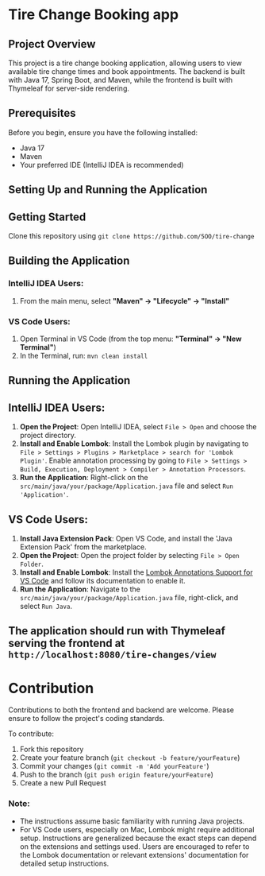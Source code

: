 # Tire Change Booking app

## Project Overview

This project is a tire change booking application, allowing users to view available tire change times and book appointments. The backend is built with Java 17, Spring Boot, and Maven, while the frontend is built with Thymeleaf for server-side rendering.

## Prerequisites

Before you begin, ensure you have the following installed:
- Java 17
- Maven
- Your preferred IDE (IntelliJ IDEA is recommended)

## Setting Up and Running the Application
## Getting Started

Clone this repository using `git clone https://github.com/5OO/tire-change`


## Building the Application

### IntelliJ IDEA Users:
1. From the main menu, select **"Maven" -> "Lifecycle" -> "Install"**

### VS Code Users:
1. Open Terminal in VS Code (from the top menu: **"Terminal" -> "New Terminal"**)
2. In the Terminal, run: `mvn clean install`

## Running the Application

## IntelliJ IDEA Users:
1. **Open the Project**: Open IntelliJ IDEA, select `File > Open` and choose the project directory.
2. **Install and Enable Lombok**: Install the Lombok plugin by navigating to `File > Settings > Plugins > Marketplace > search for 'Lombok Plugin'`. Enable annotation processing by going to `File > Settings > Build, Execution, Deployment > Compiler > Annotation Processors`.
3. **Run the Application**: Right-click on the `src/main/java/your/package/Application.java` file and select `Run 'Application'`.

## VS Code Users:
1. **Install Java Extension Pack**: Open VS Code, and install the 'Java Extension Pack' from the marketplace.
2. **Open the Project**: Open the project folder by selecting `File > Open Folder`.
3. **Install and Enable Lombok**: Install the [Lombok Annotations Support for VS Code](https://marketplace.visualstudio.com/items?itemName=GabrielBB.vscode-lombok) and follow its documentation to enable it.
4. **Run the Application**: Navigate to the `src/main/java/your/package/Application.java` file, right-click, and select `Run Java`.
##  ##

## The application should run with Thymeleaf **serving the frontend at** `http://localhost:8080/tire-changes/view` ##


# Contribution

Contributions to both the frontend and backend are welcome. Please ensure to follow the project's coding standards.

To contribute:
1. Fork this repository
2. Create your feature branch (`git checkout -b feature/yourFeature`)
3. Commit your changes (`git commit -m 'Add yourFeature'`)
4. Push to the branch (`git push origin feature/yourFeature`)
5. Create a new Pull Request

### Note:

- The instructions assume basic familiarity with running Java projects.
- For VS Code users, especially on Mac, Lombok might require additional setup. Instructions are generalized because the exact steps can depend on the extensions and settings used. Users are encouraged to refer to the Lombok documentation or relevant extensions' documentation for detailed setup instructions.